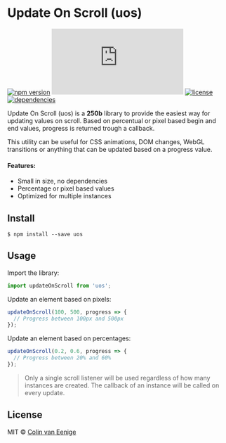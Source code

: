 # Update On Scroll (uos)

[![npm version](https://img.shields.io/npm/v/uos.svg)](https://www.npmjs.com/package/uos)
[![gzip size](http://img.badgesize.io/https://unpkg.com/uos/dist/uos.mjs?compression=gzip)](https://unpkg.com/uos)
[![license](https://img.shields.io/npm/l/uos.svg)](https://github.com/vaneenige/uos/blob/master/LICENSE)
[![dependencies](https://img.shields.io/badge/dependencies-none-ff69b4.svg)](https://github.com/vaneenige/uos/blob/master/package.json)

Update On Scroll (uos) is a **250b** library to provide the easiest way for updating values on scroll. Based on percentual or pixel based begin and end values, progress is returned trough a callback.

This utility can be useful for CSS animations, DOM changes, WebGL transitions or anything that can be updated based on a progress value.

#### Features:

- Small in size, no dependencies
- Percentage or pixel based values
- Optimized for multiple instances

## Install

```
$ npm install --save uos
```

## Usage

Import the library:
```js
import updateOnScroll from 'uos';
```

Update an element based on pixels:
```js
updateOnScroll(100, 500, progress => {
  // Progress between 100px and 500px
});
```

Update an element based on percentages:
```js
updateOnScroll(0.2, 0.6, progress => {
  // Progress between 20% and 60%
});
```

> Only a single scroll listener will be used regardless of how many instances are created. The callback of an instance will be called on every update.

## License

MIT © <a href="https://use-the-platform.com">Colin van Eenige</a>

